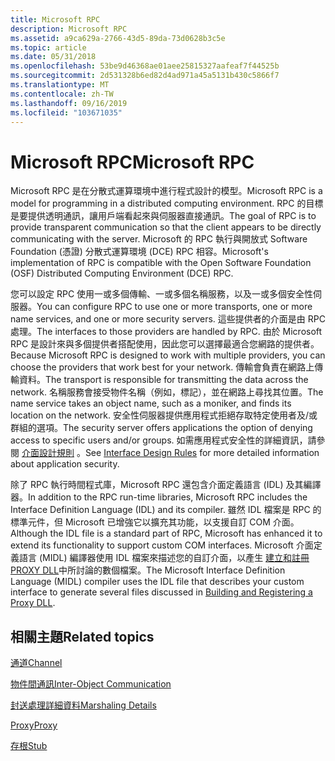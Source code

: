 ```yaml
---
title: Microsoft RPC
description: Microsoft RPC
ms.assetid: a9ca629a-2766-43d5-89da-73d0628b3c5e
ms.topic: article
ms.date: 05/31/2018
ms.openlocfilehash: 53be9d46368ae01aee25815327aafeaf7f44525b
ms.sourcegitcommit: 2d531328b6ed82d4ad971a45a5131b430c5866f7
ms.translationtype: MT
ms.contentlocale: zh-TW
ms.lasthandoff: 09/16/2019
ms.locfileid: "103671035"
---
```

# <a name="microsoft-rpc"></a><span data-ttu-id="6358b-103">Microsoft RPC</span><span class="sxs-lookup"><span data-stu-id="6358b-103">Microsoft RPC</span></span>

<span data-ttu-id="6358b-104">Microsoft RPC 是在分散式運算環境中進行程式設計的模型。</span><span class="sxs-lookup"><span data-stu-id="6358b-104">Microsoft RPC is a model for programming in a distributed computing environment.</span></span> <span data-ttu-id="6358b-105">RPC 的目標是要提供透明通訊，讓用戶端看起來與伺服器直接通訊。</span><span class="sxs-lookup"><span data-stu-id="6358b-105">The goal of RPC is to provide transparent communication so that the client appears to be directly communicating with the server.</span></span> <span data-ttu-id="6358b-106">Microsoft 的 RPC 執行與開放式 Software Foundation (憑證) 分散式運算環境 (DCE) RPC 相容。</span><span class="sxs-lookup"><span data-stu-id="6358b-106">Microsoft's implementation of RPC is compatible with the Open Software Foundation (OSF) Distributed Computing Environment (DCE) RPC.</span></span>

<span data-ttu-id="6358b-107">您可以設定 RPC 使用一或多個傳輸、一或多個名稱服務，以及一或多個安全性伺服器。</span><span class="sxs-lookup"><span data-stu-id="6358b-107">You can configure RPC to use one or more transports, one or more name services, and one or more security servers.</span></span> <span data-ttu-id="6358b-108">這些提供者的介面是由 RPC 處理。</span><span class="sxs-lookup"><span data-stu-id="6358b-108">The interfaces to those providers are handled by RPC.</span></span> <span data-ttu-id="6358b-109">由於 Microsoft RPC 是設計來與多個提供者搭配使用，因此您可以選擇最適合您網路的提供者。</span><span class="sxs-lookup"><span data-stu-id="6358b-109">Because Microsoft RPC is designed to work with multiple providers, you can choose the providers that work best for your network.</span></span> <span data-ttu-id="6358b-110">傳輸會負責在網路上傳輸資料。</span><span class="sxs-lookup"><span data-stu-id="6358b-110">The transport is responsible for transmitting the data across the network.</span></span> <span data-ttu-id="6358b-111">名稱服務會接受物件名稱（例如，標記），並在網路上尋找其位置。</span><span class="sxs-lookup"><span data-stu-id="6358b-111">The name service takes an object name, such as a moniker, and finds its location on the network.</span></span> <span data-ttu-id="6358b-112">安全性伺服器提供應用程式拒絕存取特定使用者及/或群組的選項。</span><span class="sxs-lookup"><span data-stu-id="6358b-112">The security server offers applications the option of denying access to specific users and/or groups.</span></span> <span data-ttu-id="6358b-113">如需應用程式安全性的詳細資訊，請參閱 [介面設計規則](interface-design-rules.md) 。</span><span class="sxs-lookup"><span data-stu-id="6358b-113">See [Interface Design Rules](interface-design-rules.md) for more detailed information about application security.</span></span>

<span data-ttu-id="6358b-114">除了 RPC 執行時間程式庫，Microsoft RPC 還包含介面定義語言 (IDL) 及其編譯器。</span><span class="sxs-lookup"><span data-stu-id="6358b-114">In addition to the RPC run-time libraries, Microsoft RPC includes the Interface Definition Language (IDL) and its compiler.</span></span> <span data-ttu-id="6358b-115">雖然 IDL 檔案是 RPC 的標準元件，但 Microsoft 已增強它以擴充其功能，以支援自訂 COM 介面。</span><span class="sxs-lookup"><span data-stu-id="6358b-115">Although the IDL file is a standard part of RPC, Microsoft has enhanced it to extend its functionality to support custom COM interfaces.</span></span> <span data-ttu-id="6358b-116">Microsoft 介面定義語言 (MIDL) 編譯器使用 IDL 檔案來描述您的自訂介面，以產生 [建立和註冊 PROXY DLL](building-and-registering-a-proxy-dll.md)中所討論的數個檔案。</span><span class="sxs-lookup"><span data-stu-id="6358b-116">The Microsoft Interface Definition Language (MIDL) compiler uses the IDL file that describes your custom interface to generate several files discussed in [Building and Registering a Proxy DLL](building-and-registering-a-proxy-dll.md).</span></span>

## <a name="related-topics"></a><span data-ttu-id="6358b-117">相關主題</span><span class="sxs-lookup"><span data-stu-id="6358b-117">Related topics</span></span>

<dl> <dt>

[<span data-ttu-id="6358b-118">通道</span><span class="sxs-lookup"><span data-stu-id="6358b-118">Channel</span></span>](channel.md)
</dt> <dt>

[<span data-ttu-id="6358b-119">物件間通訊</span><span class="sxs-lookup"><span data-stu-id="6358b-119">Inter-Object Communication</span></span>](inter-object-communication.md)
</dt> <dt>

[<span data-ttu-id="6358b-120">封送處理詳細資料</span><span class="sxs-lookup"><span data-stu-id="6358b-120">Marshaling Details</span></span>](marshaling-details.md)
</dt> <dt>

[<span data-ttu-id="6358b-121">Proxy</span><span class="sxs-lookup"><span data-stu-id="6358b-121">Proxy</span></span>](proxy.md)
</dt> <dt>

[<span data-ttu-id="6358b-122">存根</span><span class="sxs-lookup"><span data-stu-id="6358b-122">Stub</span></span>](stub.md)
</dt> </dl>

 

 




